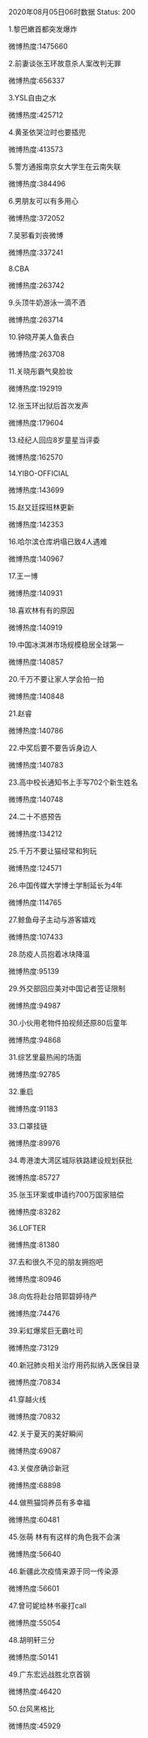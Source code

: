 2020年08月05日06时数据
Status: 200

1.黎巴嫩首都突发爆炸

微博热度:1475660

2.前妻谈张玉环故意杀人案改判无罪

微博热度:656337

3.YSL自由之水

微博热度:425712

4.黄圣依哭泣时也要插兜

微博热度:413573

5.警方通报南京女大学生在云南失联

微博热度:384496

6.男朋友可以有多用心

微博热度:372052

7.吴邪看刘丧微博

微博热度:337241

8.CBA

微博热度:263742

9.头顶牛奶游泳一滴不洒

微博热度:263714

10.钟晓芹美人鱼表白

微博热度:263708

11.关晓彤霸气臭脸妆

微博热度:192919

12.张玉环出狱后首次发声

微博热度:179604

13.经纪人回应8岁童星当评委

微博热度:162570

14.YIBO-OFFICIAL

微博热度:143699

15.赵又廷探班林更新

微博热度:142353

16.哈尔滨仓库坍塌已致4人遇难

微博热度:140967

17.王一博

微博热度:140931

18.喜欢林有有的原因

微博热度:140919

19.中国冰淇淋市场规模稳居全球第一

微博热度:140857

20.千万不要让家人学会拍一拍

微博热度:140848

21.赵睿

微博热度:140786

22.中奖后要不要告诉身边人

微博热度:140783

23.高中校长通知书上手写702个新生姓名

微博热度:140748

24.二十不惑预告

微博热度:134212

25.千万不要让猫经常和狗玩

微博热度:124571

26.中国传媒大学博士学制延长为4年

微博热度:114765

27.鲸鱼母子主动与游客嬉戏

微博热度:107433

28.防疫人员抱着冰块降温

微博热度:95139

29.外交部回应美对中国记者签证限制

微博热度:94987

30.小伙用老物件拍视频还原80后童年

微博热度:94868

31.综艺里最热闹的场面

微博热度:92785

32.重启

微博热度:91183

33.口罩挂链

微博热度:89976

34.粤港澳大湾区城际铁路建设规划获批

微博热度:85727

35.张玉环案或申请约700万国家赔偿

微博热度:83282

36.LOFTER

微博热度:81380

37.去和很久不见的朋友拥抱吧

微博热度:80946

38.向佐将赴台陪郭碧婷待产

微博热度:74476

39.彩虹爆浆巨无霸吐司

微博热度:73129

40.新冠肺炎相关治疗用药拟纳入医保目录

微博热度:70834

41.穿越火线

微博热度:70832

42.关于夏天的美好瞬间

微博热度:69087

43.关俊彦确诊新冠

微博热度:68898

44.做熊猫饲养员有多幸福

微博热度:60481

45.张萌 林有有这样的角色我不会演

微博热度:56640

46.新疆此次疫情来源于同一传染源

微博热度:56601

47.曾可妮给林书豪打call

微博热度:55054

48.胡明轩三分

微博热度:50141

49.广东宏远战胜北京首钢

微博热度:46420

50.台风黑格比

微博热度:45929

